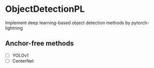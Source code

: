 # ObjectDetectionPL
Implement deep learning-based object detection methods by pytorch-lightning

## Anchor-free methods
- [ ] YOLOv1
- [ ] CenterNet